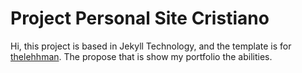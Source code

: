 # Project Personal Site Cristiano

Hi, this project is based in Jekyll Technology, and the template is for [thelehhman](https://github.com/thelehhman/plainwhite-jekyll).
The propose that is show my portfolio the abilities.

